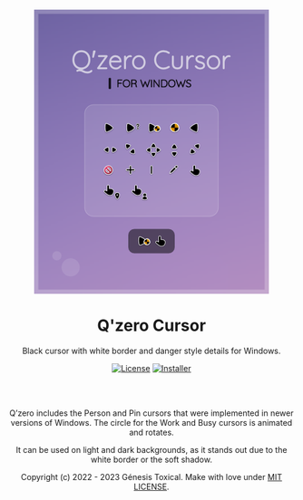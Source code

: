 </br>
<p align="center"><a href="#"><img src="docs/assets/Preview.png" align="center" alt="Drop Icons"/></a></p>
<h1 align="center">Q'zero Cursor</h1>
<p align="center">Black cursor with white border and danger style details for Windows.</p>

<p align="center">
<a href="LICENSE"><img alt="License" src="https://img.shields.io/badge/License-MIT-9280FF?style=flat-square&labelColor=343B45"/></a>
 <a href="/installer%20src"><img alt="Installer" src="https://img.shields.io/badge/Installer-Yes-9280FF?style=flat-square&labelColor=343B45"/></a>
</p>
</br>
</br>
<p align="center">Q’zero includes the Person and Pin cursors that were implemented in newer versions of Windows. The circle for the Work and Busy cursors is animated and rotates.</p>

<p align="center">It can be used on light and dark backgrounds, as it stands out due to the white border or the soft shadow.</p>

<p align="center">Copyright (c) 2022 - 2023 Génesis Toxical. Make with love under <a href="LICENSE">MIT LICENSE</a>.</p>

</br>
